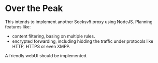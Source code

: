 Over the Peak
=============
This intends to implement another Socksv5 proxy using NodeJS. Planning features
like:
* content filtering, basing on multiple rules.
* encrypted forwarding, including hidding the traffic under protocols like
  HTTP, HTTPS or even XMPP.

A friendly webUI should be implemented.
